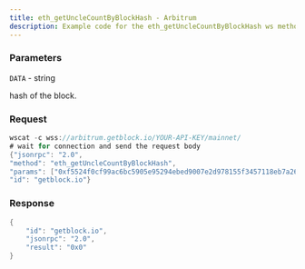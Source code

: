 ```yaml
---
title: eth_getUncleCountByBlockHash - Arbitrum
description: Example code for the eth_getUncleCountByBlockHash ws method. Сomplete guide on how to use eth_getUncleCountByBlockHash ws in GetBlock.io Web3 documentation.
---
```


### Parameters


`DATA` - string

hash of the block.

### Request

``` java
wscat -c wss://arbitrum.getblock.io/YOUR-API-KEY/mainnet/ 
# wait for connection and send the request body 
{"jsonrpc": "2.0",
"method": "eth_getUncleCountByBlockHash",
"params": ["0xf5524f0cf99ac6bc5905e95294ebed9007e2d978155f3457118eb7a26d97503a"],
"id": "getblock.io"}
```

###  Response

``` java
{
    "id": "getblock.io",
    "jsonrpc": "2.0",
    "result": "0x0"
}
```

